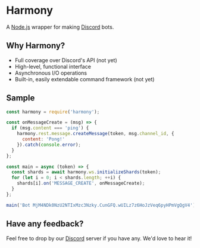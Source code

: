 # Harmony
A [Node.js](https://nodejs.org/) wrapper for making [Discord](https://discordapp.com/) bots.

## Why Harmony?
* Full coverage over Discord's API (not yet)
* High-level, functional interface
* Asynchronous I/O operations
* Built-in, easily extendable command framework (not yet)

## Sample
```js
const harmony = require('harmony');

const onMessageCreate = (msg) => {
  if (msg.content === 'ping') {
    harmony.rest.message.createMessage(token, msg.channel_id, {
      content: 'Pong!'
    }).catch(console.error);
  }
};

const main = async (token) => {
  const shards = await harmony.ws.initializeShards(token);
  for (let i = 0; i < shards.length; ++i) {
    shards[i].on('MESSAGE_CREATE', onMessageCreate);
  }
};

main('Bot MjM4NDk0NzU2NTIxMzc3Nzky.CunGFQ.wUILz7z6HoJzVeq6pyHPmVgQgV4');
```

## Have any feedback?
Feel free to drop by our [Discord](https://discord.gg/rNPmCBR) server if you have any. We'd love to hear it!
